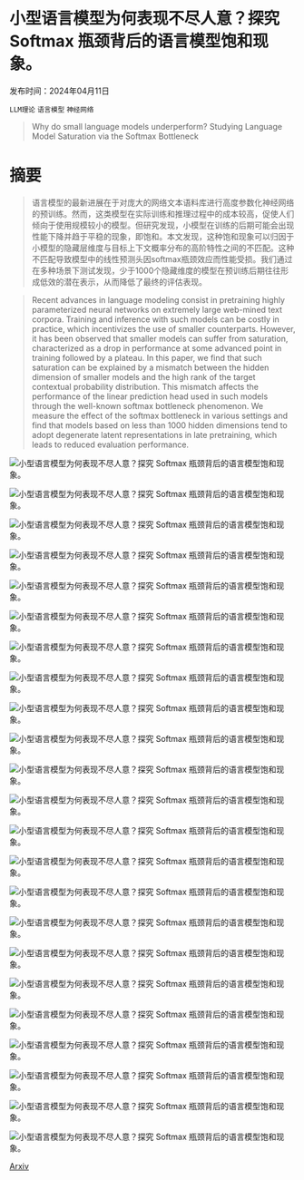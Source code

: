 # 小型语言模型为何表现不尽人意？探究 Softmax 瓶颈背后的语言模型饱和现象。

发布时间：2024年04月11日

`LLM理论` `语言模型` `神经网络`

> Why do small language models underperform? Studying Language Model Saturation via the Softmax Bottleneck

# 摘要

> 语言模型的最新进展在于对庞大的网络文本语料库进行高度参数化神经网络的预训练。然而，这类模型在实际训练和推理过程中的成本较高，促使人们倾向于使用规模较小的模型。但研究发现，小模型在训练的后期可能会出现性能下降并趋于平稳的现象，即饱和。本文发现，这种饱和现象可以归因于小模型的隐藏层维度与目标上下文概率分布的高阶特性之间的不匹配。这种不匹配导致模型中的线性预测头因softmax瓶颈效应而性能受损。我们通过在多种场景下测试发现，少于1000个隐藏维度的模型在预训练后期往往形成低效的潜在表示，从而降低了最终的评估表现。

> Recent advances in language modeling consist in pretraining highly parameterized neural networks on extremely large web-mined text corpora. Training and inference with such models can be costly in practice, which incentivizes the use of smaller counterparts. However, it has been observed that smaller models can suffer from saturation, characterized as a drop in performance at some advanced point in training followed by a plateau. In this paper, we find that such saturation can be explained by a mismatch between the hidden dimension of smaller models and the high rank of the target contextual probability distribution. This mismatch affects the performance of the linear prediction head used in such models through the well-known softmax bottleneck phenomenon. We measure the effect of the softmax bottleneck in various settings and find that models based on less than 1000 hidden dimensions tend to adopt degenerate latent representations in late pretraining, which leads to reduced evaluation performance.

![小型语言模型为何表现不尽人意？探究 Softmax 瓶颈背后的语言模型饱和现象。](../../../paper_images/2404.07647/x1.png)

![小型语言模型为何表现不尽人意？探究 Softmax 瓶颈背后的语言模型饱和现象。](../../../paper_images/2404.07647/x2.png)

![小型语言模型为何表现不尽人意？探究 Softmax 瓶颈背后的语言模型饱和现象。](../../../paper_images/2404.07647/pythia_anisotropy.png)

![小型语言模型为何表现不尽人意？探究 Softmax 瓶颈背后的语言模型饱和现象。](../../../paper_images/2404.07647/gpt2_anisotropy.png)

![小型语言模型为何表现不尽人意？探究 Softmax 瓶颈背后的语言模型饱和现象。](../../../paper_images/2404.07647/gemma_anisotropy.png)

![小型语言模型为何表现不尽人意？探究 Softmax 瓶颈背后的语言模型饱和现象。](../../../paper_images/2404.07647/opt_anisotropy.png)

![小型语言模型为何表现不尽人意？探究 Softmax 瓶颈背后的语言模型饱和现象。](../../../paper_images/2404.07647/anisotropy_explosion_14m.png)

![小型语言模型为何表现不尽人意？探究 Softmax 瓶颈背后的语言模型饱和现象。](../../../paper_images/2404.07647/anisotropy_explosion_31m.png)

![小型语言模型为何表现不尽人意？探究 Softmax 瓶颈背后的语言模型饱和现象。](../../../paper_images/2404.07647/anisotropy_explosion_70m.png)

![小型语言模型为何表现不尽人意？探究 Softmax 瓶颈背后的语言模型饱和现象。](../../../paper_images/2404.07647/anisotropy_explosion_160m.png)

![小型语言模型为何表现不尽人意？探究 Softmax 瓶颈背后的语言模型饱和现象。](../../../paper_images/2404.07647/anisotropy_explosion_410m.png)

![小型语言模型为何表现不尽人意？探究 Softmax 瓶颈背后的语言模型饱和现象。](../../../paper_images/2404.07647/sv_map_14m.png)

![小型语言模型为何表现不尽人意？探究 Softmax 瓶颈背后的语言模型饱和现象。](../../../paper_images/2404.07647/sv_map_31m.png)

![小型语言模型为何表现不尽人意？探究 Softmax 瓶颈背后的语言模型饱和现象。](../../../paper_images/2404.07647/sv_map_70m.png)

![小型语言模型为何表现不尽人意？探究 Softmax 瓶颈背后的语言模型饱和现象。](../../../paper_images/2404.07647/sv_map_160m.png)

![小型语言模型为何表现不尽人意？探究 Softmax 瓶颈背后的语言模型饱和现象。](../../../paper_images/2404.07647/sv_map_410m.png)

![小型语言模型为何表现不尽人意？探究 Softmax 瓶颈背后的语言模型饱和现象。](../../../paper_images/2404.07647/kullback_uni.png)

![小型语言模型为何表现不尽人意？探究 Softmax 瓶颈背后的语言模型饱和现象。](../../../paper_images/2404.07647/llama_bottleneck_acc.png)

![小型语言模型为何表现不尽人意？探究 Softmax 瓶颈背后的语言模型饱和现象。](../../../paper_images/2404.07647/llama_bottleneck_loss.png)

![小型语言模型为何表现不尽人意？探究 Softmax 瓶颈背后的语言模型饱和现象。](../../../paper_images/2404.07647/llama_sv_4gram.png)

![小型语言模型为何表现不尽人意？探究 Softmax 瓶颈背后的语言模型饱和现象。](../../../paper_images/2404.07647/pythia_sv_4gram.png)

![小型语言模型为何表现不尽人意？探究 Softmax 瓶颈背后的语言模型饱和现象。](../../../paper_images/2404.07647/loss_v_werr.png)

![小型语言模型为何表现不尽人意？探究 Softmax 瓶颈背后的语言模型饱和现象。](../../../paper_images/2404.07647/lr_final.png)

[Arxiv](https://arxiv.org/abs/2404.07647)